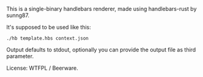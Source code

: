 This is a single-binary handlebars renderer, made using handlebars-rust by sunng87.

It's supposed to be used like this:

`./hb template.hbs context.json`

Output defaults to stdout, optionally you can provide the output file as third parameter.

License: WTFPL / Beerware.
